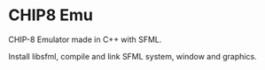 # CHIP8 Emu
CHIP-8 Emulator made in C++ with SFML.

Install libsfml, compile and link SFML system, window and graphics.
